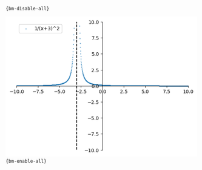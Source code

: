 `{bm-disable-all}`

![Graph(s) of 1/(x+3)^2](calculus_1324e91cb152b7beeab45e4043bce9f9.png)
`{bm-enable-all}`


